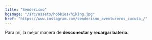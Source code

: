 ```yaml
---
title: "Senderismo"
bgImage: "/src/assets/hobbies/hiking.jpg"
href: "https://www.instagram.com/senderismo_aventureros_cucuta_/"
---
```

Para mí, la mejor manera de **desconectar y recargar bateria.**

